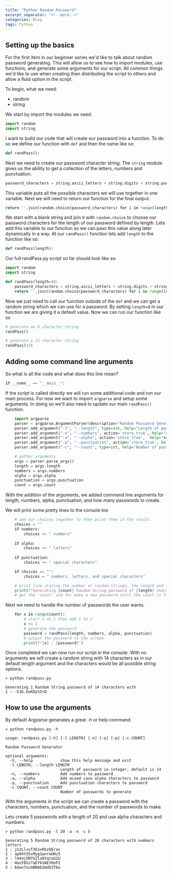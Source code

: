 ```yaml
---
title: "Python Random Password"
excerpt_separator: "<!--more-->"
categories: Blog
tags: Python
---
```


## Setting up the basics

For the first item in our beginner series we'd like to talk about random password generating. This will allow us to see how to import modules, use functions, and generate some arguments for our script. All common things we'd like to use when creating then distributing the script to others and allow a fluid option in the script.

<!--more-->

To begin, what we need:
- random
- string

We start by import the modules we need.

```python
import random
import string
```

I want to build our code that will create our password into a function. To do so we define our function with ```def``` and then the name like so:

```python
def randPass():
```

Next we need to create our password character string. The ```string``` module gives us the ability to get a collection of the letters, numbers and punctuation.

```python
password_characters = string.ascii_letters + string.digits + string.punctuation
```

This variable puts all the possible characters we will use together in one variable. Next we will need to return our function for the final output.

```python
return ''.join(random.choice(password_characters) for i in range(length))
```

We start with a blank string and join it with ```random.choice``` to choose our password characters for the length of our password defined by length. Lets add this variable to our function so we can pass this value along later dynamically in a way. At our ```randPass()``` function lets add ```length``` to the function like so:

```python
def randPass(length):
```

Our full randPass.py script so far should look like so:

```python
import random
import string

def randPass(length=8):
    password_characters = string.ascii_letters + string.digits + string.punctuation
    return ''.join(random.choice(password_characters) for i in range(length))
```

Now we just need to call our function outside of the ```def``` and we can get a random string which we can use for a password. By setting ```length=8``` in our function we are giving it a default value. Now we can run our function like so

```python
# generate an 8 character string
randPass()

# generate a 15 character string
randPass(15)
```

## Adding some command line arguments

So what is all the code and what does this line mean?

```python
if __name__ == "__main__":
```

If the script is called directly we will run some additional code and run our main process. For now we want to import ```argparse``` and setup some arguments. In doing so we'll also need to update our main ```randPass()``` function.

```python
    import argparse
    parser = argparse.ArgumentParser(description="Random Password Generator")
    parser.add_argument("-l", "--length", type=int, help="Length of password in integer, default is 14", default=14)
    parser.add_argument("-n", "--numbers", action='store_true', help="Add numbers to password")
    parser.add_argument("-a", "--alpha", action='store_true',  help="Add mixed case alpha characters to password")
    parser.add_argument("-p", "--punctuation", action='store_true', help="Add punctuation characters to password")
    parser.add_argument("-c", "--count", type=int, help="Number of passwords to generate", default=1)

    # gather arguments
    args = parser.parse_args()
    length = args.length
    numbers = args.numbers
    alpha = args.alpha
    punctuation = args.punctuation
    count = args.count
```

With the addition of the arguments, we added command line arguments for length, numbers, alpha, punctuation, and how many passwords to create.

We will print some pretty lines to the console too

```python
    # add our choices together to then print them in the result. 
    choices = ""
    if numbers:
        choices += " numbers"
    
    if alpha:
        choices += " letters"
    
    if punctuation:
        choices += " special characters"

    if choices == "":
        choices = " numbers, letters, and special characters"

    # print line stating the number or random strings, the length and the choices of the password
    print(f"Generating {count} Random String password of {length} characters with{choices}")
    # get the 'count' and for make a new password until the count is finished
```

Next we need to handle the number of passwords the user wants.

```python
    for x in range(count):
        # start x at 1 then add 1 to x
        x += 1
        # generate the password
        password = randPass(length, numbers, alpha, punctuation)
        # output the password to the screen
        print(f"{x} : {password}")
```

Once completed we can now run our script in the console. With no arguments we will create a random string with 14 characters as in our default length argument and the characters would be all possible string options.

```shell
> python randpass.py

Generating 1 Random String password of 14 characters with
1 : -k1b.boKDy%I<Q
```

## How to use the arguments

By default Argparse generates a great -h or help command.

```shell
> python randpass.py -h

usage: randpass.py [-h] [-l LENGTH] [-n] [-a] [-p] [-c COUNT]

Random Password Generator

optional arguments:
  -h, --help            show this help message and exit
  -l LENGTH, --length LENGTH
                        Length of password in integer, default is 14
  -n, --numbers         Add numbers to password
  -a, --alpha           Add mixed case alpha characters to password
  -p, --punctuation     Add punctuation characters to password
  -c COUNT, --count COUNT
                        Number of passwords to generate
```

With the arguments in the script we can create a password with the characters, numbers, punctuation, and the number of passwords to make.

Lets create 5 passwords with a length of 20 and use alpha characters and numbers. 

```shell
> python randpass.py -l 20 -a -n -c 5

Generating 5 Random String password of 20 characters with numbers letters
1 : jSzLlvxT3ExvRbzQErav
2 : ap04tS5sMyg1wnrwUHz5
3 : lH44j5M7kZla9YqtoU1U
4 : HauT0Uz7aEYkVAEYKeP2
5 : 6dwv7ncmBNAbZmUD3T6o
```
